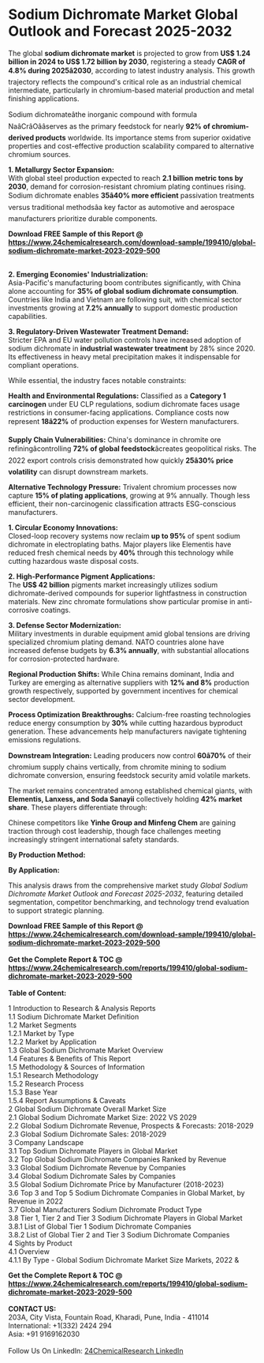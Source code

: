 <h1>Sodium Dichromate Market Global Outlook and Forecast 2025-2032</h1><p>The global <strong>sodium dichromate market</strong> is projected to grow from <strong>US$ 1.24 billion in 2024 to US$ 1.72 billion by 2030</strong>, registering a steady <strong>CAGR of 4.8% during 2025â2030</strong>, according to latest industry analysis. This growth trajectory reflects the compound's critical role as an industrial chemical intermediate, particularly in chromium-based material production and metal finishing applications.</p><p>Sodium dichromateâthe inorganic compound with formula NaâCrâOââserves as the primary feedstock for nearly <strong>92% of chromium-derived products</strong> worldwide. Its importance stems from superior oxidative properties and cost-effective production scalability compared to alternative chromium sources.</p><p><strong>1. Metallurgy Sector Expansion:</strong><br>
With global steel production expected to reach <strong>2.1 billion metric tons by 2030</strong>, demand for corrosion-resistant chromium plating continues rising. Sodium dichromate enables <strong>35â40% more efficient</strong> passivation treatments versus traditional methodsâa key factor as automotive and aerospace manufacturers prioritize durable components.</p><div><b>Download FREE Sample of this Report @ 
            <a href="https://www.24chemicalresearch.com/download-sample/199410/global-sodium-dichromate-market-2023-2029-500">
            https://www.24chemicalresearch.com/download-sample/199410/global-sodium-dichromate-market-2023-2029-500</a></b></div><br><p><strong>2. Emerging Economies' Industrialization:</strong><br>
Asia-Pacific's manufacturing boom contributes significantly, with China alone accounting for <strong>35% of global sodium dichromate consumption</strong>. Countries like India and Vietnam are following suit, with chemical sector investments growing at <strong>7.2% annually</strong> to support domestic production capabilities.</p><p><strong>3. Regulatory-Driven Wastewater Treatment Demand:</strong><br>
Stricter EPA and EU water pollution controls have increased adoption of sodium dichromate in <strong>industrial wastewater treatment</strong> by 28% since 2020. Its effectiveness in heavy metal precipitation makes it indispensable for compliant operations.</p><p>While essential, the industry faces notable constraints:</p><p><strong>Health and Environmental Regulations:</strong> Classified as a <strong>Category 1 carcinogen</strong> under EU CLP regulations, sodium dichromate faces usage restrictions in consumer-facing applications. Compliance costs now represent <strong>18â22%</strong> of production expenses for Western manufacturers.</p><p><strong>Supply Chain Vulnerabilities:</strong> China's dominance in chromite ore refiningâcontrolling <strong>72% of global feedstock</strong>âcreates geopolitical risks. The 2022 export controls crisis demonstrated how quickly <strong>25â30% price volatility</strong> can disrupt downstream markets.</p><p><strong>Alternative Technology Pressure:</strong> Trivalent chromium processes now capture <strong>15% of plating applications</strong>, growing at 9% annually. Though less efficient, their non-carcinogenic classification attracts ESG-conscious manufacturers.</p><p><strong>1. Circular Economy Innovations:</strong><br>
Closed-loop recovery systems now reclaim <strong>up to 95%</strong> of spent sodium dichromate in electroplating baths. Major players like Elementis have reduced fresh chemical needs by <strong>40%</strong> through this technology while cutting hazardous waste disposal costs.</p><p><strong>2. High-Performance Pigment Applications:</strong><br>
The <strong>US$ 42 billion</strong> pigments market increasingly utilizes sodium dichromate-derived compounds for superior lightfastness in construction materials. New zinc chromate formulations show particular promise in anti-corrosive coatings.</p><p><strong>3. Defense Sector Modernization:</strong><br>
Military investments in durable equipment amid global tensions are driving specialized chromium plating demand. NATO countries alone have increased defense budgets by <strong>6.3% annually</strong>, with substantial allocations for corrosion-protected hardware.</p><p><strong>Regional Production Shifts:</strong> While China remains dominant, India and Turkey are emerging as alternative suppliers with <strong>12% and 8%</strong> production growth respectively, supported by government incentives for chemical sector development.</p><p><strong>Process Optimization Breakthroughs:</strong> Calcium-free roasting technologies reduce energy consumption by <strong>30%</strong> while cutting hazardous byproduct generation. These advancements help manufacturers navigate tightening emissions regulations.</p><p><strong>Downstream Integration:</strong> Leading producers now control <strong>60â70%</strong> of their chromium supply chains vertically, from chromite mining to sodium dichromate conversion, ensuring feedstock security amid volatile markets.</p><p>The market remains concentrated among established chemical giants, with <strong>Elementis, Lanxess, and Soda Sanayii</strong> collectively holding <strong>42% market share</strong>. These players differentiate through:</p><p>Chinese competitors like <strong>Yinhe Group and Minfeng Chem</strong> are gaining traction through cost leadership, though face challenges meeting increasingly stringent international safety standards.</p><p><strong>By Production Method:</strong></p><p><strong>By Application:</strong></p><p>This analysis draws from the comprehensive market study <em>Global Sodium Dichromate Market Outlook and Forecast 2025-2032</em>, featuring detailed segmentation, competitor benchmarking, and technology trend evaluation to support strategic planning.</p><div><b>Download FREE Sample of this Report @ 
            <a href="https://www.24chemicalresearch.com/download-sample/199410/global-sodium-dichromate-market-2023-2029-500">
            https://www.24chemicalresearch.com/download-sample/199410/global-sodium-dichromate-market-2023-2029-500</a></b></div><br><div><b>Get the Complete Report & TOC @ 
            <a href="https://www.24chemicalresearch.com/reports/199410/global-sodium-dichromate-market-2023-2029-500">
            https://www.24chemicalresearch.com/reports/199410/global-sodium-dichromate-market-2023-2029-500</a></b></div><br>
            <b>Table of Content:</b><p>1 Introduction to Research & Analysis Reports<br />
    1.1 Sodium Dichromate Market Definition<br />
    1.2 Market Segments<br />
        1.2.1 Market by Type<br />
        1.2.2 Market by Application<br />
    1.3 Global Sodium Dichromate Market Overview<br />
    1.4 Features & Benefits of This Report<br />
    1.5 Methodology & Sources of Information<br />
        1.5.1 Research Methodology<br />
        1.5.2 Research Process<br />
        1.5.3 Base Year<br />
        1.5.4 Report Assumptions & Caveats<br />
2 Global Sodium Dichromate Overall Market Size<br />
    2.1 Global Sodium Dichromate Market Size: 2022 VS 2029<br />
    2.2 Global Sodium Dichromate Revenue, Prospects & Forecasts: 2018-2029<br />
    2.3 Global Sodium Dichromate Sales: 2018-2029<br />
3 Company Landscape<br />
    3.1 Top Sodium Dichromate Players in Global Market<br />
    3.2 Top Global Sodium Dichromate Companies Ranked by Revenue<br />
    3.3 Global Sodium Dichromate Revenue by Companies<br />
    3.4 Global Sodium Dichromate Sales by Companies<br />
    3.5 Global Sodium Dichromate Price by Manufacturer (2018-2023)<br />
    3.6 Top 3 and Top 5 Sodium Dichromate Companies in Global Market, by Revenue in 2022<br />
    3.7 Global Manufacturers Sodium Dichromate Product Type<br />
    3.8 Tier 1, Tier 2 and Tier 3 Sodium Dichromate Players in Global Market<br />
        3.8.1 List of Global Tier 1 Sodium Dichromate Companies<br />
        3.8.2 List of Global Tier 2 and Tier 3 Sodium Dichromate Companies<br />
4 Sights by Product<br />
    4.1 Overview<br />
        4.1.1 By Type - Global Sodium Dichromate Market Size Markets, 2022 &</p><div><b>Get the Complete Report & TOC @ 
            <a href="https://www.24chemicalresearch.com/reports/199410/global-sodium-dichromate-market-2023-2029-500">
            https://www.24chemicalresearch.com/reports/199410/global-sodium-dichromate-market-2023-2029-500</a></b></div><br><b>CONTACT US:</b><br>
            203A, City Vista, Fountain Road, Kharadi, Pune, India - 411014<br>
            International: +1(332) 2424 294<br>
            Asia: +91 9169162030 <br><br>
            Follow Us On LinkedIn: <a href="https://www.linkedin.com/company/24chemicalresearch/">24ChemicalResearch LinkedIn</a>